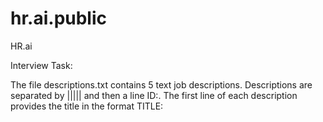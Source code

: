 # hr.ai.public
HR.ai

Interview Task:

The file descriptions.txt contains 5 text job descriptions. Descriptions are separated by ||||| and then a line ID:<ID>. The first line of each description provides the title in the format TITLE:<title>. The second line of each description provides meta data in the format META:<meta>.

The file queries.txt contain sets of queries made on LinkedIn by a recruiter who is searching for candidate resumes that will be great fits for each description.

The task is to build a model/algorithm that will automatically generate potential queries for ID:00005. (We recommend generating query-score pairs with the query ranging from 0.0 to 1.0 depending on appropriateness.)

For the model/algorithm you may use queries.txt and your own knowledge. 

Please complete at least one of the following tasks:

A) Generate 1) keywords and 2) skills for each of the job descriptions using some form natural language processing on the text.

B) Using (A) and/or queries.txt build a train/infer model that uses the queries of ID:00001-00004 to infer query-scores for ID:00005.

Note: You will not be evaluated on the quality of your resumes -- there is very little data -- but on the quality of your process and its structure. 

Keep in mind that we ultimately want this to scale, i.e., computationally fast, minimal reliance on hand engineered features, and applicable across any kind of software engineering job description. You will not be scored on how well your solution scales, so long as you describe how your production model would scale.

We have provided a python script that reads descriptions.txt into a list of dictionaries and queries.txt into a list of lists.

Requirements:
1. Approximately 3 hours.
2. Complete task A or B, or both.
3. Provide description how your model will scale, in comments, about 0.5-1.0 page of text.
4. Create a public repository with your solution.
5. Please DO NOT submit your solution to the hr.ai.public repository.


